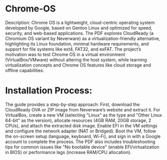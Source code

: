 # Chrome-OS
Description:
Chrome OS is a lightweight, cloud-centric operating system developed by Google, based on Gentoo Linux and optimized for speed, security, and web-based applications. The PDF explores CloudReady (a Chromium OS variant by Neverware) as a virtualization-friendly alternative, highlighting its Linux foundation, minimal hardware requirements, and support for file systems like ext4, FAT32, and exFAT. The project’s motivation was to test Chrome OS in a virtual environment (VirtualBox/VMware) without altering the host system, while learning virtualization concepts and Chrome OS features like cloud storage and offline capabilities.

# Installation Process:
The guide provides a step-by-step approach: First, download the CloudReady OVA or ZIP image from Neverware’s website and extract it. For VirtualBox, create a new VM (selecting "Linux" as the type and "Other Linux 64-bit" as the version), allocate resources (4GB RAM, 20GB storage, 2 CPUs), and attach the extracted disk image. Enable EFI in the VM settings and configure the network adapter (NAT or Bridged). Boot the VM, follow the on-screen setup (language, keyboard, Wi-Fi), and sign in with a Google account to complete the process. The PDF also includes troubleshooting tips for common issues like "No bootable device" (enable EFI/virtualization in BIOS) or performance lags (increase RAM/CPU allocation).
